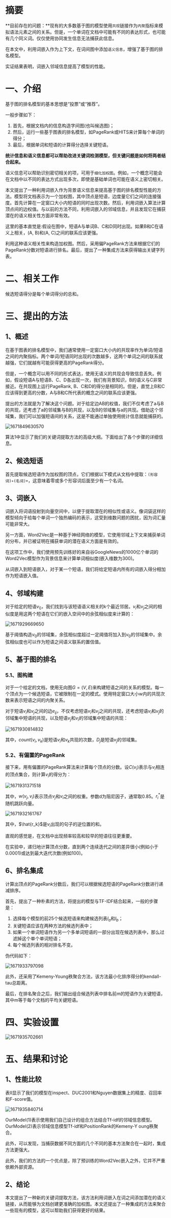 # 摘要

**目前存在的问题：**现有的大多数基于图的模型使用`共现`链接作为`内聚`指标来模拟语法元素之间的关系。但是，一个单词在文档中可能有不同的表达形式，也可能有几个同义词。仅仅使用协同发生信息无法捕获此信息。

在本文中，利用词嵌入作为上下文，在词间图中添加`语义信息`，增强了基于图的排名模型。

实证结果表明，词嵌入邻域信息提高了模型的性能。

# 一、介绍

基于图的排名模型的基本思想是“投票”或“推荐”。

一般步骤如下：

1. 首先，根据文档内的信息构造字间图(也叫候选图)；
2. 然后，运行一些基于图表的排名模型，如PageRank或HITS来计算每个单词的得分；
3. 最后，根据单词和短语的计算得分选择关键短语。

**统计信息和语义信息都可以帮助改进关键词检测模型，但关键问题是如何将两者结合起来。**

语义信息可以帮助识别密切相关的项，可用于`细化加权图`。例如，一个概念可能会在文档中以不同的表达方式出现多次，即使是基础单词也可能在语义上密切相关。

本文提出了一种利用词嵌入作为背景语义信息来提高基于图的排名模型性能的方法。模型将文档表示为一个加权图，其中顶点是短语，边度量它们之间的连接强度。首先计算在一定窗口大小内短语的同时出现次数。然后，利用词嵌入算法计算顶点间的边权值。与以前的方法不同，利用词嵌入的邻域信息，并且发现它在捕获潜在的语义相关性方面非常有效。

这里的基本直觉是:假设在图中，短语A与单词B、C和D同时出现。如果B和C在语义上相关，(A, B)和(A, C)之间的联系应该更强。

利用这种语义相关性来构造加权图。然后，采用偏PageRank方法来根据它们的PageRank分数对短语进行排名。最后，提出了一种集成方法来获得输出关键字列表。

# 二、相关工作

候选短语得分是每个单词得分的总和。

# 三、提出的方法

## 1、概述

在基于图表的排名模型中，我们通常使用一定窗口大小内的共现率作为单词/短语之间的内聚指标。两个单词/短语同时出现的次数越多，这两个单词之间的联系就越强，它们就越有可能获得更高的PageRank得分。

但是，一个概念可以用不同的形式表达，使用无语义的共现会导致信息丢失。例如，假设短语A与短语B、C、D各出现一次，我们有背景知识，B的语义与C非常接近。在共现图上运行PageRank, B、C和D的得分是相同的。但是，直觉上B和C应该得到更高的分数，A与B和C所代表的概念之间的联系应该更强。

提出的方法就是为了解决这个问题。对于给定边AB的权值，我们不仅考虑了a与B的共现，还考虑了a的邻域集与B的共现，以及B的邻域集与a的共现。借助这个邻域集，我们可以加强短语间的关系，这是不能通过单独使用统计信息就能捕获的。

![1671849630570](D:%5CTypora%5Cuser-image%5C1671849630570.png)

算法1中显示了我们的关键词提取方法的高级大纲。下面给出了各个步骤的详细信息。

## 2、候选短语

首先提取候选短语作为加权图的顶点，它们根据以下模式从文档中提取：`(形容词)∗(名词)+`，这意味着零或多个形容词后面至少有一个名词。

## 3、词嵌入

词嵌入将词语投射到向量空间中，以便于提取潜在的相似性或语义。像词袋这样的模型倾向于给每个单词一个独热编码的表示，这受到维数问题的困扰，因为词汇量可能非常大。

另一方面，Word2Vec是一种基于神经网络的模型，它使用邻域上下文来捕获单词的分布，并已被证明在捕获单词的潜在语义方面是有效的。

在这项工作中，我们使用预先训练好的来自谷GoogleNews的1000亿个单词的Word2Vec模型作为背景信息来计算单词相似度(嵌入维数为300)。

从词嵌入到短语嵌入，对于某一个短语，我们将给定短语内所有的词嵌入得分相加作为短语嵌入值。

## 4、邻域构建

对于给定的短语$v_0$，我们找到与该短语语义相关的k个最近邻居。$v_i$和$v_j$之间的相似度是用这两个短语在它们的嵌入空间中的余弦相似度来计算的：

![1671929669650](D:%5CTypora%5Cuser-image%5C1671929669650.png)

基于阈值构造$v_0$的邻域集，余弦相似度超过一定阈值将加入到$v_0$的邻域集中。余弦相似度也可以作为短语之间语义联系的置信值。

## 5、基于图的排名

### 5.1、图构建

对于一个给定的文档，使用无向图$G=(V,E)$来构建短语之间的关系的模型。每一个顶点为一个候选短语，它被限制在一定的模式。使用特定窗口大小w内的共现次数来表示短语之间的内聚关系。

对于短语$v_i$和$v_j$之间的边$e_{ij}$，不仅考虑短语$v_i$和$v_j$之间的共现，还考虑短语$v_i$和$v_j$的邻域集中短语的共现，以及短语$v_j$和$v_i$的邻域集中短语的共现：

![1671930814832](D:%5CTypora%5Cuser-image%5C1671930814832.png)

其中，$count(v_i,v_k)$是短语$v_i$和$v_k$共现的次数，$D_j$是短语$v_j$的邻域集。

### 5.2、有偏置的PageRank

接下来，用有偏置的PageRank算法来计算每个顶点的分数。设$C(v_i)$表示与$v_i$相连的顶点集合，则计算$v_i$的得分为：

![1671931371518](D:%5CTypora%5Cuser-image%5C1671931371518.png)

其中，$w(v_j,v_i)$表示顶点$v_j$和$v_i$之间的权重。参数d为阻尼因子，通常取0.85。$r^*_i$是随机跳跃向量。

![1671932161767](D:%5CTypora%5Cuser-image%5C1671932161767.png)

其中，$\hat{r_k}$是$v_i$出现的句子的逆位置的和。

 直观的感觉是，在文档中出现频率较高和较早的短语往往更重要。 

在实验中，递归地计算顶点分数，直到两个连续迭代之间的差异很小(例如小于0.0001)或达到最大迭代次数(例如100)。

## 6、排名集成

计算出顶点的PageRank分数后，我们可以根据候选短语的PageRank分数进行递减排序。

首先，提出了一种朴素的方法，将提出的模型与TF-IDF结合起来，一般的步骤是：

1. 选择每个模型的前25个候选短语来构建候选列表$l_a$和$l_b$；
2. 关键短语应该在两种方法的候选列表中；
3. 如果一个单词短语作为另一个多单词短语的一部分出现在候选列表中，那么过滤掉这个单个单词短语；
4. 每个候选列表的相对排名不变。

伪代码如下：

![1671933797098](D:%5CTypora%5Cuser-image%5C1671933797098.png)

此外，还采用了Kemeny-Young秩聚合方法，该方法最小化排序得分的kendall-tau总距离。

最后，在排名聚合之后，我们输出组合候选列表中排名前m的短语作为关键短语，其中m等于每个文档的平均关键短语。

# 四、实验设置

![1671935702661](D:%5CTypora%5Cuser-image%5C1671935702661.png)

# 五、结果和讨论

## 1、性能比较

表II显示了我们的模型在inspect、DUC2001和Nguyen数据集上的精度、召回率和F-score值。

![1671935840714](D:%5CTypora%5Cuser-image%5C1671935840714.png)

OurModel(1)表示使用我们自己设计的组合方法结合Tf-idf的邻域信息模型。OurModel(2)表示邻域信息模型Tf-idf和PositionRank的Kemeny-Y oung秩聚合。

此外，可以发现，当捕获数据不同方面的几个不同的基本方法聚合在一起时，集成方法更强大。

此外，我们的方法的一个优点是，除了预训练的Word2Vec嵌入之外，它并不严重依赖外部资源。

## 2、结论

本文提出了一种新的关键词提取方法，该方法利用词嵌入在词之间添加潜在的语义链接，从而能够为文档创建更准确的加权图。本文还提出了一种集成的方法来聚合一些现有的模型，这可以帮助我们获得更好的结果。